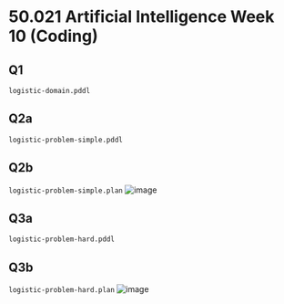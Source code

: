 # 50.021 Artificial Intelligence Week 10 (Coding)

## Q1
```logistic-domain.pddl```

## Q2a
```logistic-problem-simple.pddl```

## Q2b
```logistic-problem-simple.plan```
![image](https://user-images.githubusercontent.com/27879549/127736056-80067aeb-c9a6-4548-aa84-694340d830b4.png)


## Q3a
```logistic-problem-hard.pddl```

## Q3b
```logistic-problem-hard.plan```
![image](https://user-images.githubusercontent.com/27879549/127736062-4cdc51bc-003c-4067-9897-7464d99b5801.png)
